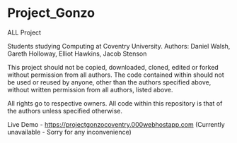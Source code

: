 # Project_Gonzo
ALL Project

Students studying Computing at Coventry University.
Authors:
Daniel Walsh,
Gareth Holloway,
Elliot Hawkins,
Jacob Stenson

This project should not be copied, downloaded, cloned, edited or forked without permission from all authors.
The code contained within should not be used or reused by anyone, other than the authors specified above, without written permission from all authors, listed above.

All rights go to respective owners.
All code within this repository is that of the authors unless specified otherwise.

Live Demo - https://projectgonzocoventry.000webhostapp.com (Currently unavailable - Sorry for any inconvenience)
